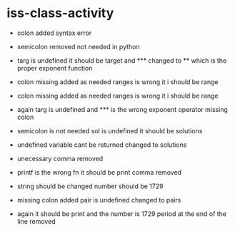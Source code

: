 # iss-class-activity

- colon added syntax error
- semicolon removed not needed in python
- targ is undefined it should be target and **\* changed to ** which is the proper exponent function

- colon missing added as needed ranges is wrong it i should be range
- colon missing added as needed ranges is wrong it i should be range
- again targ is undefined and \*\*\* is the wrong exponent operator missing colon
- semicolon is not needed sol is undefined it should be solutions
- undefined variable cant be returned changed to solutions

- unecessary comma removed
- printf is the wrong fn it should be print comma removed
- string should be changed number should be 1729
- missing colon added pair is undefined changed to pairs
- again it should be print and the number is 1729 period at the end of the line removed
